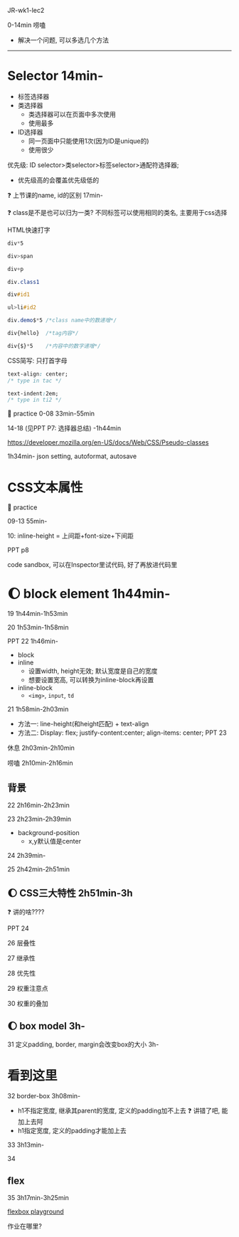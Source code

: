 JR-wk1-lec2

0-14min
唠嗑
+ 解决一个问题, 可以多选几个方法

---

# Selector 14min-
+ 标签选择器
+ 类选择器
  + 类选择器可以在页面中多次使用 
  + 使用最多
+ ID选择器
  + 同一页面中只能使用1次(因为ID是unique的)
  + 使用很少

优先级: ID selector>类selector>标签selector>通配符选择器; 
  + 优先级高的会覆盖优先级低的

:question: 上节课的name, id的区别 17min-

:question: class是不是也可以归为一类? 不同标签可以使用相同的类名, 主要用于css选择

HTML快速打字
```css
div*5

div>span

div+p   

div.class1

div#id1

ul>li#id2

div.demo$*5 /*class name中的数递增*/

div{hello}  /*tag内容*/

div{$}*5    /*内容中的数字递增*/
```

CSS简写: 只打首字母
```css
text-align: center; 
/* type in tac */

text-indent:2em;
/* type in ti2 */

```

:gem: practice 
0-08  33min-55min

14-18 (见PPT P7: 选择器总结) -1h44min

https://developer.mozilla.org/en-US/docs/Web/CSS/Pseudo-classes

1h34min-
json setting, autoformat, autosave

# CSS文本属性
:gem: practice

09-13 55min-

10: inline-height = 上间距+font-size+下间距

PPT p8

code sandbox, 可以在Inspector里试代码, 好了再放进代码里


# :moon: block element 1h44min-


19 1h44min-1h53min



20 1h53min-1h58min



PPT 22 1h46min- 
+ block
+ inline
  + 设置width, height无效; 默认宽度是自己的宽度
  + 想要设置宽高, 可以转换为inline-block再设置
+ inline-block
  + `<img>`, `input`, `td`



21 1h58min-2h03min
+ 方法一: line-height(和height匹配) + text-align
+ 方法二: Display: flex; justify-content:center; align-items: center;
PPT 23

休息 2h03min-2h10min

唠嗑 2h10min-2h16min

## 背景


22 2h16min-2h23min

23 2h23min-2h39min
+ background-position
  + x,y默认值是center


24 2h39min-

25 2h42min-2h51min

## :moon: CSS三大特性 2h51min-3h

:question: 讲的啥????

PPT 24

26 层叠性

27 继承性

28 优先性

29 权重注意点

30 权重的叠加

## :moon: box model 3h-



31 定义padding, border, margin会改变box的大小 3h-

# 看到这里

32 border-box  3h08min-
+ h1不指定宽度, 继承其parent的宽度, 定义的padding加不上去 :question: 讲错了吧, 能加上去阿
+ h1指定宽度, 定义的padding才能加上去

33 3h13min-

34


## flex
35 3h17min-3h25min

[flexbox playground](https://codepen.io/ndangelo/pen/BaamRam)


作业在哪里?